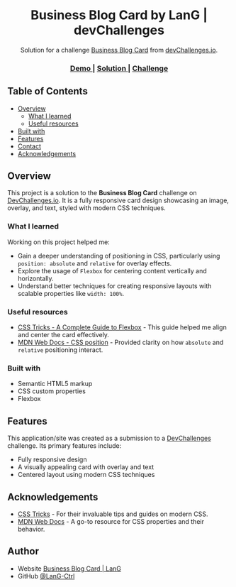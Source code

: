 <h1 align="center">Business Blog Card by LanG | devChallenges</h1>

<div align="center">
   Solution for a challenge <a href="https://devchallenges.io/challenge/business-blog-card" target="_blank">Business Blog Card</a> from <a href="http://devchallenges.io" target="_blank">devChallenges.io</a>.
</div>

<div align="center">
  <h3>
    <a href="https://lang-ctrl.github.io/devchallenges_business-blog-card/">
      Demo
    </a>
    <span> | </span>
    <a href="https://github.com/LanG-Ctrl/devchallenges_business-blog-card">
      Solution
    </a>
    <span> | </span>
    <a href="https://devchallenges.io/challenge/business-blog-card">
      Challenge
    </a>
  </h3>
</div>

<!-- TABLE OF CONTENTS -->

## Table of Contents

- [Overview](#overview)
  - [What I learned](#what-i-learned)
  - [Useful resources](#useful-resources)
- [Built with](#built-with)
- [Features](#features)
- [Contact](#contact)
- [Acknowledgements](#acknowledgements)

<!-- OVERVIEW -->

## Overview

This project is a solution to the **Business Blog Card** challenge on [DevChallenges.io](https://devchallenges.io). It is a fully responsive card design showcasing an image, overlay, and text, styled with modern CSS techniques.

### What I learned

Working on this project helped me:
- Gain a deeper understanding of positioning in CSS, particularly using `position: absolute` and `relative` for overlay effects.
- Explore the usage of `Flexbox` for centering content vertically and horizontally.
- Understand better techniques for creating responsive layouts with scalable properties like `width: 100%`.

### Useful resources

- [CSS Tricks - A Complete Guide to Flexbox](https://css-tricks.com/snippets/css/a-guide-to-flexbox/) - This guide helped me align and center the card effectively.
- [MDN Web Docs - CSS position](https://developer.mozilla.org/en-US/docs/Web/CSS/position) - Provided clarity on how `absolute` and `relative` positioning interact.

### Built with

- Semantic HTML5 markup
- CSS custom properties
- Flexbox

## Features

This application/site was created as a submission to a [DevChallenges](https://devchallenges.io/challenges-dashboard) challenge. Its primary features include:
- Fully responsive design
- A visually appealing card with overlay and text
- Centered layout using modern CSS techniques

## Acknowledgements

- [CSS Tricks](https://css-tricks.com/) - For their invaluable tips and guides on modern CSS.
- [MDN Web Docs](https://developer.mozilla.org/) - A go-to resource for CSS properties and their behavior.

## Author

- Website [Business Blog Card | LanG](https://lang-ctrl.github.io/devchallenges_business-blog-card/)
- GitHub [@LanG-Ctrl](https://github.com/LanG-Ctrl)